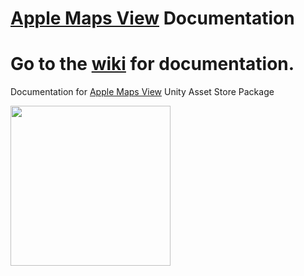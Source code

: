 # [Apple Maps View](http://u3d.as/Sx8) Documentation

# Go to the [wiki](https://github.com/TarasOsiris/unity-apple-maps-docs/wiki) for documentation.

Documentation for [Apple Maps View](http://u3d.as/Sx8) Unity Asset Store Package

<img src="https://github.com/TarasOsiris/unity-google-maps-docs/blob/master/images/icon.png" width="256">
